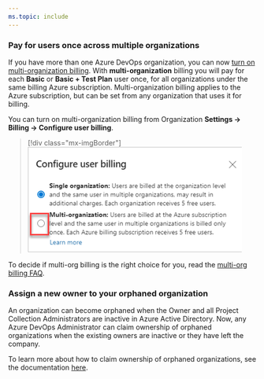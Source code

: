 ```yaml
---
ms.topic: include
---
```


### Pay for users once across multiple organizations

If you have more than one Azure DevOps organization, you can now [turn on multi-organization billing](/azure/devops/organizations/billing/buy-basic-access-add-users?view=azure-devops#pay-for-a-user-once-across-multiple-organizations). With **multi-organization** billing you will pay for each **Basic** or **Basic + Test Plan** user once, for all organizations under the same billing Azure subscription. Multi-organization billing applies to the Azure subscription, but can be set from any organization that uses it for billing.

You can turn on multi-organization billing from Organization **Settings -> Billing -> Configure user billing**. 

> [!div class="mx-imgBorder"]
> ![Badge](../../media/166_01.png)

To decide if multi-org billing is the right choice for you, read the [multi-org billing FAQ](/azure/devops/organizations/billing/billing-faq?view=azure-devops#multi-organization-billing).

### Assign a new owner to your orphaned organization

An organization can become orphaned when the Owner and all Project Collection Administrators are inactive in Azure Active Directory. Now, any Azure DevOps Administrator can claim ownership of orphaned organizations when the existing owners are inactive or they have left the company. 

To learn more about how to claim ownership of orphaned organizations, see the documentation [here](/azure/devops/organizations/accounts/resolve-orphaned-organization?bc=%2fazure%2fdevops%2forganizations%2fbreadcrumb%2ftoc.json&toc=%2fazure%2fdevops%2forganizations%2ftoc.json&view=azure-devops).